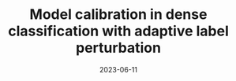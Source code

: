 ---
title: "Model calibration in dense classification with adaptive label perturbation"
collection: publications
category: conferences
permalink: /publication/2023-iccv
excerpt: 'Model calibration method for dense classification tasks.'
date: 2023-06-11
venue: 'ICCV'
paperurl: 'http://openaccess.thecvf.com/content/ICCV2023/papers/Liu_Model_Calibration_in_Dense_Classification_with_Adaptive_Label_Perturbation_ICCV_2023_paper.pdf'
bibtexurl: 'http://academicpages.github.io/files/iccv2023.bib'
citation: 'Liu, Jiawei, Changkun Ye, Shan Wang, Ruikai Cui, Jing Zhang, Kaihao Zhang, and Nick Barnes. "Model calibration in dense classification with adaptive label perturbation." In Proceedings of the IEEE/CVF International Conference on Computer Vision, pp. 1173-1184. 2023.'
---